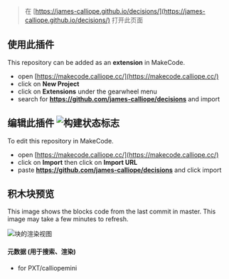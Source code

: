 > 在 [https://james-calliope.github.io/decisions/](https://james-calliope.github.io/decisions/) 打开此页面

## 使用此插件

This repository can be added as an **extension** in MakeCode.

* open [https://makecode.calliope.cc/](https://makecode.calliope.cc/)
* click on **New Project**
* click on **Extensions** under the gearwheel menu
* search for **https://github.com/james-calliope/decisions** and import

## 编辑此插件 ![构建状态标志](https://github.com/james-calliope/decisions/workflows/MakeCode/badge.svg)

To edit this repository in MakeCode.

* open [https://makecode.calliope.cc/](https://makecode.calliope.cc/)
* click on **Import** then click on **Import URL**
* paste **https://github.com/james-calliope/decisions** and click import

## 积木块预览

This image shows the blocks code from the last commit in master.
This image may take a few minutes to refresh.

![块的渲染视图](https://github.com/james-calliope/decisions/raw/master/.github/makecode/blocks.png)

#### 元数据 (用于搜索、渲染)

* for PXT/calliopemini
<script src="https://makecode.com/gh-pages-embed.js"></script><script>makeCodeRender("{{ site.makecode.home_url }}", "{{ site.github.owner_name }}/{{ site.github.repository_name }}");</script>

